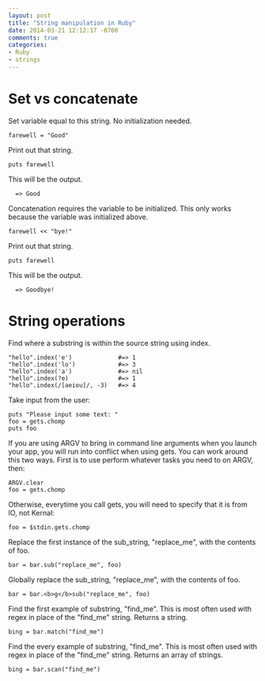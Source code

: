 ```yaml
---
layout: post
title: "String manipulation in Ruby"
date: 2014-03-21 12:12:17 -0700
comments: true
categories:
- Ruby
- strings
---
```

Set vs concatenate
=======
Set variable equal to this string.  No initialization needed.
```
farewell = "Good"  
```

Print out that string.
```
puts farewell
```

This will be the output.
```
  => Good
```

Concatenation requires the variable to be initialized.  This only works because the variable was initialized above.
```
farewell << "bye!"  
```

Print out that string.
```
puts farewell
```

This will be the output.
```
  => Goodbye!
```

String operations
=======
Find where a substring is within the source string using index.
```
"hello".index('e')             #=> 1
"hello".index('lo')            #=> 3
"hello".index('a')             #=> nil
"hello".index(?e)              #=> 1
"hello".index(/[aeiou]/, -3)   #=> 4
```

Take input from the user:
```
puts "Please input some text: "
foo = gets.chomp
puts foo
```

If you are using ARGV to bring in command line arguments when you launch your app, you will run into conflict when using gets.  You can work around this two ways.  First is to use perform whatever tasks you need to on ARGV, then:
```
ARGV.clear
foo = gets.chomp
```

Otherwise, everytime you call gets, you will need to specify that it is from IO, not Kernal:
```
foo = $stdin.gets.chomp
```

Replace the first instance of the sub_string, "replace_me", with the contents of foo.
```
bar = bar.sub("replace_me", foo)
```

Globally replace the sub_string, "replace_me", with the contents of foo.
```
bar = bar.<b>g</b>sub("replace_me", foo)
```

Find the first example of substring, "find_me".  This is most often used with regex in place of the "find_me" string.  Returns a string.
```
bing = bar.match("find_me")
```

Find the every example of substring, "find_me".  This is most often used with regex in place of the "find_me" string.  Returns an array of strings.
```
bing = bar.scan("find_me")
```
